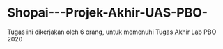 # Shopai---Projek-Akhir-UAS-PBO-
Tugas ini dikerjakan oleh 6 orang, untuk memenuhi Tugas Akhir Lab PBO 2020
